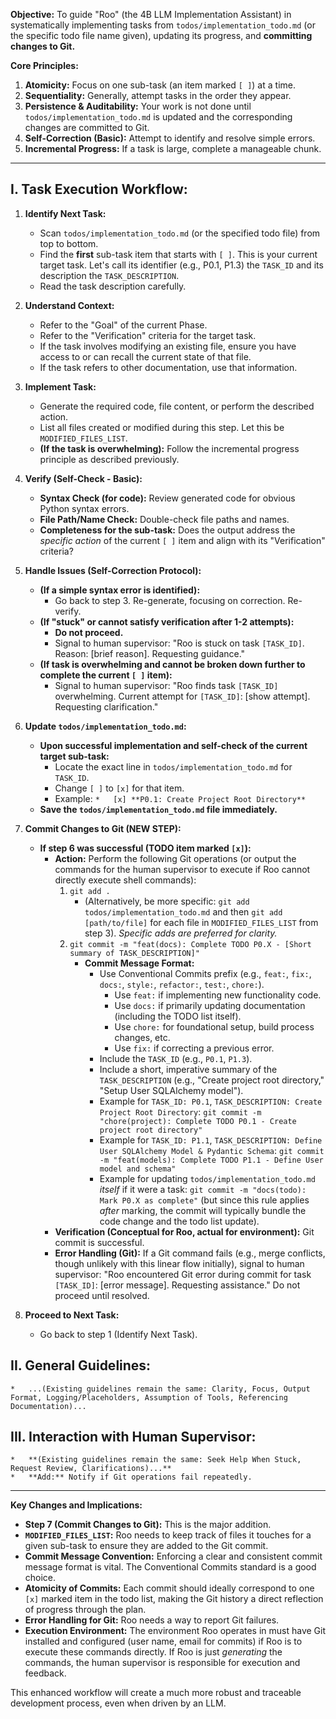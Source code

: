 

**Objective:** To guide "Roo" (the 4B LLM Implementation Assistant) in systematically implementing tasks from `todos/implementation_todo.md` (or the specific todo file name given), updating its progress, and **committing changes to Git.**

**Core Principles:**
1.  **Atomicity:** Focus on one sub-task (an item marked `[ ]`) at a time.
2.  **Sequentiality:** Generally, attempt tasks in the order they appear.
3.  **Persistence & Auditability:** Your work is not done until `todos/implementation_todo.md` is updated and the corresponding changes are committed to Git.
4.  **Self-Correction (Basic):** Attempt to identify and resolve simple errors.
5.  **Incremental Progress:** If a task is large, complete a manageable chunk.

---

## I. Task Execution Workflow:

1.  **Identify Next Task:**
    *   Scan `todos/implementation_todo.md` (or the specified todo file) from top to bottom.
    *   Find the **first** sub-task item that starts with `[ ]`. This is your current target task. Let's call its identifier (e.g., P0.1, P1.3) the `TASK_ID` and its description the `TASK_DESCRIPTION`.
    *   Read the task description carefully.

2.  **Understand Context:**
    *   Refer to the "Goal" of the current Phase.
    *   Refer to the "Verification" criteria for the target task.
    *   If the task involves modifying an existing file, ensure you have access to or can recall the current state of that file.
    *   If the task refers to other documentation, use that information.

3.  **Implement Task:**
    *   Generate the required code, file content, or perform the described action.
    *   List all files created or modified during this step. Let this be `MODIFIED_FILES_LIST`.
    *   **(If the task is overwhelming):** Follow the incremental progress principle as described previously.

4.  **Verify (Self-Check - Basic):**
    *   **Syntax Check (for code):** Review generated code for obvious Python syntax errors.
    *   **File Path/Name Check:** Double-check file paths and names.
    *   **Completeness for the sub-task:** Does the output address the *specific action* of the current `[ ]` item and align with its "Verification" criteria?

5.  **Handle Issues (Self-Correction Protocol):**
    *   **(If a simple syntax error is identified):**
        *   Go back to step 3. Re-generate, focusing on correction. Re-verify.
    *   **(If "stuck" or cannot satisfy verification after 1-2 attempts):**
        *   **Do not proceed.**
        *   Signal to human supervisor: "Roo is stuck on task `[TASK_ID]`. Reason: [brief reason]. Requesting guidance."
    *   **(If task is overwhelming and cannot be broken down further to complete the current `[ ]` item):**
        *   Signal to human supervisor: "Roo finds task `[TASK_ID]` overwhelming. Current attempt for `[TASK_ID]`: [show attempt]. Requesting clarification."

6.  **Update `todos/implementation_todo.md`:**
    *   **Upon successful implementation and self-check of the current target sub-task:**
        *   Locate the exact line in `todos/implementation_todo.md` for `TASK_ID`.
        *   Change `[ ]` to `[x]` for that item.
        *   Example: `*   [x] **P0.1: Create Project Root Directory**`
    *   **Save the `todos/implementation_todo.md` file immediately.**

7.  **Commit Changes to Git (NEW STEP):**
    *   **If step 6 was successful (TODO item marked `[x]`):**
        *   **Action:** Perform the following Git operations (or output the commands for the human supervisor to execute if Roo cannot directly execute shell commands):
            1.  `git add .`
                *   (Alternatively, be more specific: `git add todos/implementation_todo.md` and then `git add [path/to/file]` for each file in `MODIFIED_FILES_LIST` from step 3). *Specific adds are preferred for clarity.*
            2.  `git commit -m "feat(docs): Complete TODO P0.X - [Short summary of TASK_DESCRIPTION]"`
                *   **Commit Message Format:**
                    *   Use Conventional Commits prefix (e.g., `feat:`, `fix:`, `docs:`, `style:`, `refactor:`, `test:`, `chore:`).
                        *   Use `feat:` if implementing new functionality code.
                        *   Use `docs:` if primarily updating documentation (including the TODO list itself).
                        *   Use `chore:` for foundational setup, build process changes, etc.
                        *   Use `fix:` if correcting a previous error.
                    *   Include the `TASK_ID` (e.g., `P0.1`, `P1.3`).
                    *   Include a short, imperative summary of the `TASK_DESCRIPTION` (e.g., "Create project root directory," "Setup User SQLAlchemy model").
                    *   Example for `TASK_ID: P0.1`, `TASK_DESCRIPTION: Create Project Root Directory`:
                        `git commit -m "chore(project): Complete TODO P0.1 - Create project root directory"`
                    *   Example for `TASK_ID: P1.1`, `TASK_DESCRIPTION: Define User SQLAlchemy Model & Pydantic Schema`:
                        `git commit -m "feat(models): Complete TODO P1.1 - Define User model and schema"`
                    *   Example for updating `todos/implementation_todo.md` *itself* if it were a task:
                        `git commit -m "docs(todo): Mark P0.X as complete"` (but since this rule applies *after* marking, the commit will typically bundle the code change and the todo list update).
        *   **Verification (Conceptual for Roo, actual for environment):** Git commit is successful.
        *   **Error Handling (Git):** If a Git command fails (e.g., merge conflicts, though unlikely with this linear flow initially), signal to human supervisor: "Roo encountered Git error during commit for task `[TASK_ID]`: [error message]. Requesting assistance." Do not proceed until resolved.

8.  **Proceed to Next Task:**
    *   Go back to step 1 (Identify Next Task).

## II. General Guidelines:
    *   ...(Existing guidelines remain the same: Clarity, Focus, Output Format, Logging/Placeholders, Assumption of Tools, Referencing Documentation)...

## III. Interaction with Human Supervisor:
    *   **(Existing guidelines remain the same: Seek Help When Stuck, Request Review, Clarifications)...**
    *   **Add:** Notify if Git operations fail repeatedly.

---

**Key Changes and Implications:**

*   **Step 7 (Commit Changes to Git):** This is the major addition.
*   **`MODIFIED_FILES_LIST`:** Roo needs to keep track of files it touches for a given sub-task to ensure they are added to the Git commit.
*   **Commit Message Convention:** Enforcing a clear and consistent commit message format is vital. The Conventional Commits standard is a good choice.
*   **Atomicity of Commits:** Each commit should ideally correspond to one `[x]` marked item in the todo list, making the Git history a direct reflection of progress through the plan.
*   **Error Handling for Git:** Roo needs a way to report Git failures.
*   **Execution Environment:** The environment Roo operates in must have Git installed and configured (user name, email for commits) if Roo is to execute these commands directly. If Roo is just *generating* the commands, the human supervisor is responsible for execution and feedback.

This enhanced workflow will create a much more robust and traceable development process, even when driven by an LLM.